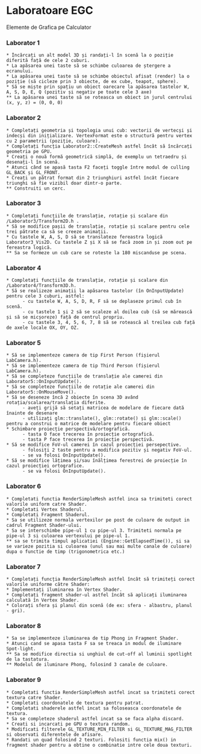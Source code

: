 # Laboratoare EGC
Elemente de Grafica pe Calculator

### Laborator 1
  
    * Încărcați un alt model 3D și randați-l în scenă la o poziție diferită față de cele 2 cuburi.
    * La apăsarea unei taste să se schimbe culoarea de ștergere a ecranului.
    * La apăsarea unei taste să se schimbe obiectul afisat (render) la o poziție (să cicleze prin 3 obiecte, de ex cube, teapot, sphere).
    * Să se miște prin spațiu un obiect oarecare la apăsarea tastelor W, A, S, D, E, Q (pozitiv și negativ pe toate cele 3 axe)
    ** La apăsarea unei taste să se roteasca un obiect in jurul centrului (x, y, z) = (0, 0, 0)

### Laborator 2

    * Completați geometria și topologia unui cub: vectorii de vertecși și indecși din inițializare. VertexFormat este o structură pentru vertex cu 2 parametrii (poziție, culoare).
    * Completați funcția Laborator2::CreateMesh astfel încât să încărcați geometria pe GPU.
    * Creați o nouă formă geometrică simplă, de exemplu un tetraedru și desenați-l în scenă.
    * Atunci când se apasă tasta F2 faceți toggle între modul de culling GL_BACK și GL_FRONT.
    * Creați un pătrat format din 2 triunghiuri astfel încât fiecare triunghi să fie vizibil doar dintr-o parte.
    ** Construiti un cerc.
    
### Laborator 3

    * Completați funcțiile de translație, rotație și scalare din /Laborator3/Transform2D.h .
    * Să se modifice pașii de translație, rotație și scalare pentru cele trei pătrate ca să se creeze animații.
    * Cu tastele W, A, S, D să se translateze fereastra logică Laborator3_Vis2D. Cu tastele Z și X să se facă zoom in și zoom out pe fereastra logică.
    ** Sa se formeze un cub care se roteste la 180 miscanduse pe scena.
    
### Laborator 4

    * Completați funcțiile de translație, rotație și scalare din /Laborator4/Transform3D.h.
    * Să se realizeze animații la apăsarea tastelor (în OnInputUpdate) pentru cele 3 cuburi, astfel:
          - cu tastele W, A, S, D, R, F să se deplaseze primul cub în scenă.
          - cu tastele 1 și 2 să se scaleze al doilea cub (să se mărească și să se micșoreze) față de centrul propriu.
          - cu tastele 3, 4, 5, 6, 7, 8 să se rotească al treilea cub față de axele locale OX, OY, OZ.
          
### Laborator 5

    * Să se implementeze camera de tip First Person (fișierul LabCamera.h).
    * Să se implementeze camera de tip Third Person (fișierul LabCamera.h).
    * Să se completeze funcțiile de translație ale camerei din Laborator5::OnInputUpdate().
    * Să se completeze funcțiile de rotație ale camerei din Laborator5::OnMouseMove().
    * Să se deseneze încă 2 obiecte în scena 3D având rotația/scalarea/translația diferite.
          - aveți grijă să setați matricea de modelare de fiecare dată înainte de desenare
          - utilizați glm::translate(), glm::rotate() și glm::scale() pentru a construi o matrice de modelare pentru fiecare obiect
    * Schimbare proiecție perspectivă/ortografică.
          - tasta O face trecerea în proiecție ortografică.
          - tasta P face trecerea în proiecție perspectivă.
    * Să se modifice FoV-ul camerei în cazul proiecției persepective.
          - folosiți 2 taste pentru a modifica pozitiv și negativ FoV-ul.
          - se va folosi OnInputUpdate().
    * Să se modifice lățimea și/sau înălțimea ferestrei de proiecție în cazul proiecției ortografice.
          - se va folosi OnInputUpdate().
          
### Laborator 6

    * Completati functia RenderSimpleMesh astfel inca sa trimiteti corect valorile uniform catre Shader.
    * Completati Vertex Shaderul.
    * Completati Fragment Shaderul.
    * Sa se utilizeze normala vertexilor pe post de culoare de output in cadrul Fragment Shader-ului.
    * Sa se interschimbe pipe-ul 1 cu pipe-ul 3. Trimiteti normala pe pipe-ul 3 si culoarea vertexului pe pipe-ul 1.
    ** sa se trimita timpul aplicatiei (Engine::GetElapsedTime()), si sa se varieze pozitia si culoarea (unul sau mai multe canale de culoare) dupa o functie de timp (trigonometrica etc.)
    
### Laborator 7

    * Completați funcția RenderSimpleMesh astfel încât să trimiteți corect valorile uniforme către Shader:
    * Implementați iluminarea în Vertex Shader.
    * Completați fragment shader-ul astfel încât să aplicați iluminarea calculată în Vertex Shader.
    * Colorați sfera și planul din scenă (de ex: sfera - albastru, planul - gri).
    
### Laborator 8

    * Sa se implementeze iluminarea de tip Phong in Fragment Shader.
    * Atunci cand se apasa tasta F sa se treaca in modul de iluminare Spot-light.
    ** Sa se modifice directia si unghiul de cut-off al luminii spotlight de la tastatura.
    ** Modelul de iluminare Phong, folosind 3 canale de culoare.
    
### Laborator 9 

    * Completati functia RenderSimpleMesh astfel incat sa trimiteti corect textura catre Shader.
    * Completati coordonatele de textura pentru patrat.
    * Completati shaderele astfel incat sa foloseasca coordonatele de textura.
    * Sa se completeze shaderul astfel incat sa se faca alpha discard.
    * Creati si incarcati pe GPU o textura random.
    * Modificati filterele GL_TEXTURE_MIN_FILTER si GL_TEXTURE_MAG_FILTER si observati diferentele de afisare.
    * Randati un quad folosind 2 texturi. Folositi functia mix() in fragment shader pentru a obtine o combinatie intre cele doua texturi.
    
